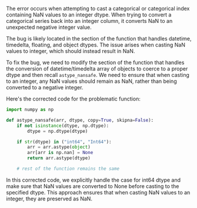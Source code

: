 The error occurs when attempting to cast a categorical or categorical index containing NaN values to an integer dtype. When trying to convert a categorical series back into an integer column, it converts NaN to an unexpected negative integer value.

The bug is likely located in the section of the function that handles datetime, timedelta, floating, and object dtypes. The issue arises when casting NaN values to integer, which should instead result in NaN. 

To fix the bug, we need to modify the section of the function that handles the conversion of datetime/timedelta array of objects to coerce to a proper dtype and then recall `astype_nansafe`. We need to ensure that when casting to an integer, any NaN values should remain as NaN, rather than being converted to a negative integer.

Here's the corrected code for the problematic function:

```python
import numpy as np

def astype_nansafe(arr, dtype, copy=True, skipna=False):
    if not isinstance(dtype, np.dtype):
        dtype = np.dtype(dtype)

    if str(dtype) in ("int64", "Int64"):
        arr = arr.astype(object)
        arr[arr is np.nan] = None
        return arr.astype(dtype)

    # rest of the function remains the same
```

In this corrected code, we explicitly handle the case for int64 dtype and make sure that NaN values are converted to None before casting to the specified dtype. This approach ensures that when casting NaN values to an integer, they are preserved as NaN.